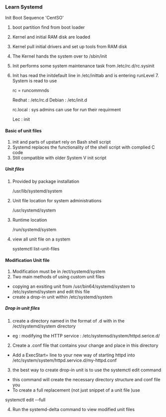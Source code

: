 

### Learn Systemd

Init Boot Sequence 'CentSO'

1. boot partition find from boot loader
2. Kernel and initial RAM disk are loaded
3. Kernel pull initial drivers and set up tools from RAM disk
4. The Kernel hands the system over to /sbin/init
5. Init performs some system maintenance task from /etc/rc.d/rc.sysinit
6. Init has read the initdefault line in /etc/inittab and is entering runLevel 7.  System is read to use


    rc = runcommnds

    Redhat : /etc/rc.d
    Debian : /etc/init.d

    rc.local : sys admins can use for run their requirment


    Lec : init


#### Basic of unit files

1. init and parts of upstart rely on Bash shell script
2. Systemd replaces the functionality of the shell script with complied C code
3. Still compatible with older System V init script

##### Unit files

1. Provided by package installation

    /usr/lib/systemd/system

2. Unit file location for system administrations

    /usr/systemd/system

3. Runtime location

    /run/systemd/system

4. view all unit file on a system

    systemctl list-unit-files


#### Modification Unit file

1. Modification must be in /ect/systemd/system
2. Two main methods of using custom unit files
  * copying an exsiting unit from /usr/bin64/systemd/system to /etc/systemd/system and edit this file
  * create a drop-in unit within /etc/systemd/system

##### Drop in unit files

1. create a directory named in the format of <iunit>.d with in the /ect/systemd/system directory
  * eg : modifying the HTTP service : /etc/systemsd/system/httpd.serice.d/

2. Create a .conf file that contains your change and place in this directory

  * Add a ExecStart= line to your new way of starting httpd into
    /etc/system/system/httpd.service.d/my-httpd.conf

3. the best way to create drop-in unit is to use the systemctl edit command

  * this command will create the necessary directory structure and conf file you
  * To create a full replacement (not just snippet of a unit file )use

  systemctl edit --full <unit>

4. Run the systemd-delta command to view modified unit files
